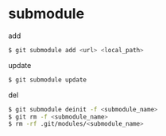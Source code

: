 # submodule

add
```bash
$ git submodule add <url> <local_path>
```

update
```bash
$ git submodule update
```

del
```bash
$ git submodule deinit -f <submodule_name>
$ git rm -f <submodule_name>
$ rm -rf .git/modules/<submodule_name>
```
